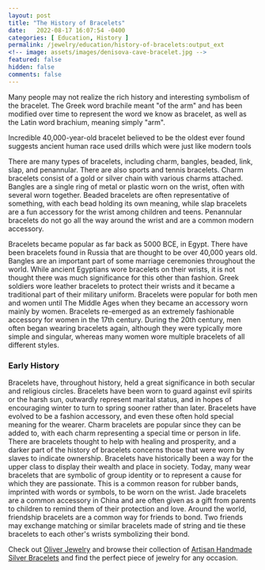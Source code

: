 ```yaml
---
layout: post
title: "The History of Bracelets"
date:   2022-08-17 16:07:54 -0400
categories: [ Education, History ]
permalink: /jewelry/education/history-of-bracelets:output_ext
<!-- image: assets/images/denisova-cave-bracelet.jpg -->
featured: false
hidden: false
comments: false
---
```


<p>Many people may not realize the rich history and interesting symbolism of the bracelet. The Greek word brachile meant "of the arm" and has been modified over time to represent the word we know as bracelet, as well as the Latin word brachium, meaning simply "arm".</p>

<p>Incredible 40,000-year-old bracelet believed to be the oldest ever found suggests ancient human race used drills which were just like modern tools </p>

<p>There are many types of bracelets, including charm, bangles, beaded, link, slap, and penannular. There are also sports and tennis bracelets. Charm bracelets consist of a gold or silver chain with various charms attached. Bangles are a single ring of metal or plastic worn on the wrist, often with several worn together. Beaded bracelets are often representative of something, with each bead holding its own meaning, while slap bracelets are a fun accessory for the wrist among children and teens. Penannular bracelets do not go all the way around the wrist and are a common modern accessory.</p>

<p>Bracelets became popular as far back as 5000 BCE, in Egypt. There have been bracelets found in Russia that are thought to be over 40,000 years old. Bangles are an important part of some marriage ceremonies throughout the world. While ancient Egyptians wore bracelets on their wrists, it is not thought there was much significance for this other than fashion. Greek soldiers wore leather bracelets to protect their wrists and it became a traditional part of their military uniform. Bracelets were popular for both men and women until The Middle Ages when they became an accessory worn mainly by women. Bracelets re-emerged as an extremely fashionable accessory for women in the 17th century. During the 20th century, men often began wearing bracelets again, although they were typically more simple and singular, whereas many women wore multiple bracelets of all different styles.</p>

<h3>Early History</h3>

<p>Bracelets have, throughout history, held a great significance in both secular and religious circles. Bracelets have been worn to guard against evil spirits or the harsh sun, outwardly represent marital status, and in hopes of encouraging winter to turn to spring sooner rather than later. Bracelets have evolved to be a fashion accessory, and even these often hold special meaning for the wearer. Charm bracelets are popular since they can be added to, with each charm representing a special time or person in life. There are bracelets thought to help with healing and prosperity, and a darker part of the history of bracelets concerns those that were worn by slaves to indicate ownership. Bracelets have historically been a way for the upper class to display their wealth and place in society. Today, many wear bracelets that are symbolic of group identity or to represent a cause for which they are passionate. This is a common reason for rubber bands, imprinted with words or symbols, to be worn on the wrist. Jade bracelets are a common accessory in China and are often given as a gift from parents to children to remind them of their protection and love. Around the world, friendship bracelets are a common way for friends to bond. Two friends may exchange matching or similar bracelets made of string and tie these bracelets to each other's wrists symbolizing their bond.</p>

<p>Check out <a href="https://oliverjewelry.com" title="Oliver Schnoor Jewelry Artist">Oliver Jewelry</a> and browse their collection of <a href="https://oliverjewelry.com/handmade-silver-bracelets" title="Artisan Handmade Silver Bracelets">Artisan Handmade Silver Bracelets</a> and find the perfect piece of jewelry for any occasion.</p>
